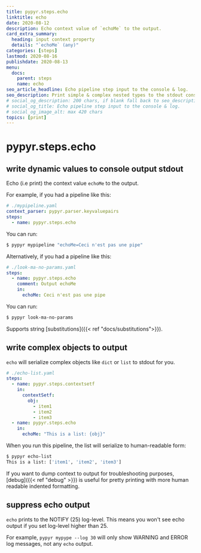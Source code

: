```yaml
---
title: pypyr.steps.echo
linktitle: echo
date: 2020-08-12
description: Echo context value of `echoMe` to the output.
card_extra_summary:
  heading: input context property
  details: "`echoMe` (any)"
categories: [steps]
lastmod: 2020-08-16
publishdate: 2020-08-13
menu:
  docs:
    parent: steps
    name: echo
seo_article_headline: Echo pipeline step input to the console & log.
seo_description: Print simple & complex nested types to the stdout console & log output.
# social_og_description: 200 chars, if blank fall back to seo_description then description
# social_og_title: Echo pipeline step input to the console & log.
# social_og_image_alt: max 420 chars
topics: [print]
---
```

# pypyr.steps.echo
## write dynamic values to console output stdout
Echo (i.e print) the context value `echoMe` to the output.

For example, if you had a pipeline like this:

```yaml
# ./mypipeline.yaml
context_parser: pypyr.parser.keyvaluepairs
steps:
  - name: pypyr.steps.echo
```

You can run:

```bash
$ pypyr mypipeline "echoMe=Ceci n'est pas une pipe"
```

Alternatively, if you had a pipeline like this:

```yaml
# ./look-ma-no-params.yaml
steps:
  - name: pypyr.steps.echo
    comment: Output echoMe
    in:
      echoMe: Ceci n'est pas une pipe
```

You can run:

```bash
$ pypyr look-ma-no-params
```

Supports string [substitutions]({{< ref "docs/substitutions">}}).

## write complex objects to output
`echo` will serialize complex objects like `dict` or `list` to stdout for you.

```yaml
# ./echo-list.yaml
steps:
  - name: pypyr.steps.contextsetf
    in:
      contextSetf:
        obj:
          - item1
          - item2
          - item3
  - name: pypyr.steps.echo
    in:
      echoMe: "This is a list: {obj}"
```

When you run this pipeline, the list will serialize to human-readable form:
```bash
$ pypyr echo-list
This is a list: ['item1', 'item2', 'item3']
```

If you want to dump context to output for troubleshooting purposes, [debug]({{< ref "debug" >}})
is useful for pretty printing with more human readable indented formatting.

## suppress echo output
`echo` prints to the NOTIFY (25) log-level. This means you won't see echo
output if you set log-level higher than 25. 

For example, `pypyr mypype --log 30` will only show WARNING and ERROR log 
messages, not any `echo` output.